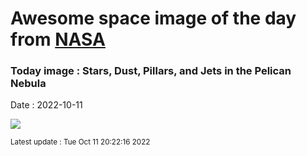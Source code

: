 
# Awesome space image of the day from [NASA](https://api.nasa.gov/)

### Today image : Stars, Dust, Pillars, and Jets in the Pelican Nebula
Date : 2022-10-11

![](https://apod.nasa.gov/apod/image/2210/Pelican_Almeida_960.jpg)

<small>Latest update : Tue Oct 11 20:22:16 2022</small>
        